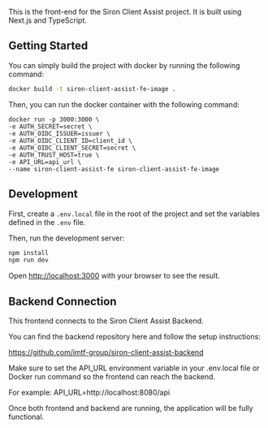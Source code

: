 This is the front-end for the Siron Client Assist project. It is built using Next.js and TypeScript.

## Getting Started

You can simply build the project with docker by running the following command:

```bash
docker build -t siron-client-assist-fe-image .
```

Then, you can run the docker container with the following command:
```
docker run -p 3000:3000 \
-e AUTH_SECRET=secret \
-e AUTH_OIDC_ISSUER=issuer \
-e AUTH_OIDC_CLIENT_ID=client_id \
-e AUTH_OIDC_CLIENT_SECRET=secret \
-e AUTH_TRUST_HOST=true \
-e API_URL=api_url \
--name siron-client-assist-fe siron-client-assist-fe-image
```

## Development

First, create a `.env.local` file in the root of the project and set the variables defined in the `.env` file.

Then, run the development server:

```bash
npm install
npm run dev
```

Open [http://localhost:3000](http://localhost:3000) with your browser to see the result.

## Backend Connection

This frontend connects to the Siron Client Assist Backend.

You can find the backend repository here and follow the setup instructions:

https://github.com/imtf-group/siron-client-assist-backend

Make sure to set the API_URL environment variable in your .env.local file or Docker run command so the frontend can reach the backend.

For example:
API_URL=http://localhost:8080/api

Once both frontend and backend are running, the application will be fully functional.
